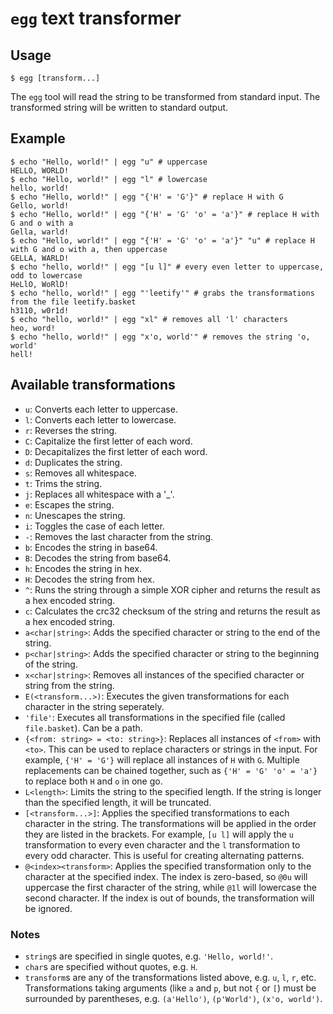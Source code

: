 # `egg` text transformer
## Usage
```shell
$ egg [transform...]
```
The `egg` tool will read the string to be transformed from standard input. The transformed string will be written to standard output.

## Example
```shell
$ echo "Hello, world!" | egg "u" # uppercase
HELLO, WORLD!
$ echo "Hello, world!" | egg "l" # lowercase
hello, world!
$ echo "Hello, world!" | egg "{'H' = 'G'}" # replace H with G
Gello, world!
$ echo "Hello, world!" | egg "{'H' = 'G' 'o' = 'a'}" # replace H with G and o with a
Gella, warld!
$ echo "Hello, world!" | egg "{'H' = 'G' 'o' = 'a'}" "u" # replace H with G and o with a, then uppercase
GELLA, WARLD!
$ echo "hello, world!" | egg "[u l]" # every even letter to uppercase, odd to lowercase
HeLlO, WoRlD!
$ echo "hello, world!" | egg "'leetify'" # grabs the transformations from the file leetify.basket
h3110, w0r1d!
$ echo "hello, world!" | egg "xl" # removes all 'l' characters
heo, word!
$ echo "hello, world!" | egg "x'o, world'" # removes the string 'o, world'
hell!
```
## Available transformations
- `u`: Converts each letter to uppercase.
- `l`: Converts each letter to lowercase.
- `r`: Reverses the string.
- `C`: Capitalize the first letter of each word.
- `D`: Decapitalizes the first letter of each word.
- `d`: Duplicates the string.
- `s`: Removes all whitespace.
- `t`: Trims the string.
- `j`: Replaces all whitespace with a '_'.
- `e`: Escapes the string.
- `n`: Unescapes the string.
- `i`: Toggles the case of each letter.
- `-`: Removes the last character from the string.
- `b`: Encodes the string in base64.
- `B`: Decodes the string from base64.
- `h`: Encodes the string in hex.
- `H`: Decodes the string from hex.
- `^`: Runs the string through a simple XOR cipher and returns the result as a hex encoded string.
- `c`: Calculates the crc32 checksum of the string and returns the result as a hex encoded string.
- `a<char|string>`: Adds the specified character or string to the end of the string.
- `p<char|string>`: Adds the specified character or string to the beginning of the string.
- `x<char|string>`: Removes all instances of the specified character or string from the string.
- `E(<transform...>)`: Executes the given transformations for each character in the string seperately.
- `'file'`: Executes all transformations in the specified file (called `file.basket`). Can be a path.
- `{<from: string> = <to: string>}`: Replaces all instances of `<from>` with `<to>`. This can be used to replace characters or strings in the input. For example, `{'H' = 'G'}` will replace all instances of `H` with `G`. Multiple replacements can be chained together, such as `{'H' = 'G' 'o' = 'a'}` to replace both `H` and `o` in one go.
- `L<length>`: Limits the string to the specified length. If the string is longer than the specified length, it will be truncated.
- `[<transform...>]`: Applies the specified transformations to each character in the string. The transformations will be applied in the order they are listed in the brackets. For example, `[u l]` will apply the `u` transformation to every even character and the `l` transformation to every odd character. This is useful for creating alternating patterns.
- `@<index><transform>`: Applies the specified transformation only to the character at the specified index. The index is zero-based, so `@0u` will uppercase the first character of the string, while `@1l` will lowercase the second character. If the index is out of bounds, the transformation will be ignored.

### Notes
- `string`s are specified in single quotes, e.g. `'Hello, world!'`.
- `char`s are specified without quotes, e.g. `H`.
- `transform`s are any of the transformations listed above, e.g. `u`, `l`, `r`, etc. Transformations taking arguments (like `a` and `p`, but not `{` or `[`) must be surrounded by parentheses, e.g. `(a'Hello')`, `(p'World')`, `(x'o, world')`.
